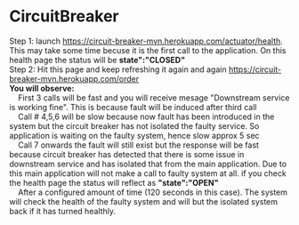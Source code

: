 # CircuitBreaker
Step 1: launch  https://circuit-breaker-mvn.herokuapp.com/actuator/health. This may take some time becuse it is the first call to the application. On this health page the status will be <b>state":"CLOSED" </b><br/>
Step 2: Hit this page and keep refreshing it again and again https://circuit-breaker-mvn.herokuapp.com/order<br/>
<b>You will observe: </b><br/>
  &nbsp;&nbsp;&nbsp; First 3 calls will be fast and you will receive mesage "Downstream service is working fine". This is because fault will be induced after third call <br/>
  &nbsp;&nbsp;&nbsp; Call # 4,5,6 will be slow because now fault has been introduced in the system but the circuit breaker has not isolated the faulty service. So application is waiting on the faulty system, hence slow approx 5 sec <br/>
  &nbsp;&nbsp;&nbsp; Call 7 onwards the fault will still exist but the response will be fast because circuit breaker has detected that there is some issue in downstream service and has isolated that from the main application. Due to this main application will not make a call to faulty system at all. if you check the health page the status will reflect as <b>"state":"OPEN"</b> <br/>
  &nbsp;&nbsp;&nbsp; After a configured amount of time (120 seconds in this case). The system will check the health of the faulty system and will but the isolated system back if it has turned healthly.
      
